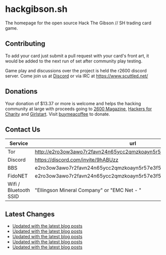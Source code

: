 # hackgibson.sh
The homepage for the open source Hack The Gibson // SH trading card game.


## Contributing

To add your card just submit a pull request with your card's front art, it would be added to the next run of set after community play testing.

Game play and discussions over the project is held the r2600 discord server. Come join us at [Discord](https://discord.com/invite/9hABUzz) or via IRC at https://www.scuttled.net/


## Donations

Your donation of $13.37 or more is welcome and helps the hacking community at large with proceeds going to [2600 Magazine](https://2600.com/), [Hackers for Charity](https://hackersforcharity.org) and [Girlstart](https://girlstart.org).  Visit [buymeacoffee](https://www.buymeacoffee.com/hackgibson.sh) to donate.


## Contact Us

Service | url
-|-
Tor | http://e2ro3ow3awo7r2favn24n65ycc2qmzkoayn5r57e3f56nvjwdcgg32ad.onion
Discord | https://discord.com/invite/9hABUzz
BBS | e2ro3ow3awo7r2favn24n65ycc2qmzkoayn5r57e3f56nvjwdcgg32ad.onion:23
FidoNET | e2ro3ow3awo7r2favn24n65ycc2qmzkoayn5r57e3f56nvjwdcgg32ad.onion:24554
Wifi / Bluetooth SSID | "Ellingson Mineral Company" or "EMC Net - <fidonet address>"

## Latest Changes
<!-- BLOG-POST-LIST:START -->
- [Updated with the latest blog posts](https://github.com/DFW2600/hackgibson.sh/commit/9f2e0d5d01f77948bd7e79e4010ee85577fd8350)
- [Updated with the latest blog posts](https://github.com/DFW2600/hackgibson.sh/commit/7d5d97121e45168d59b0316482b62dfc76697c58)
- [Updated with the latest blog posts](https://github.com/DFW2600/hackgibson.sh/commit/eee838f3a14733036dcabaf4d44c96f636818de2)
- [Updated with the latest blog posts](https://github.com/DFW2600/hackgibson.sh/commit/5ba05b68c0c162ee8c11255938b90a697e682c6c)
- [Updated with the latest blog posts](https://github.com/DFW2600/hackgibson.sh/commit/094fde9f9aabb4ca115e169277b32dfbfee4bfcb)
<!-- BLOG-POST-LIST:END -->
